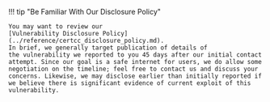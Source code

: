 !!! tip "Be Familiar With Our Disclosure Policy"

    You may want to review our 
    [Vulnerability Disclosure Policy](../reference/certcc_disclosure_policy.md).
    In brief, we generally target publication of details of
    the vulnerability we reported to you 45 days after our initial contact
    attempt. Since our goal is a safe internet for users, we do allow some
    negotiation on the timeline; feel free to contact us and discuss your
    concerns. Likewise, we may disclose earlier than initially reported if
    we believe there is significant evidence of current exploit of this
    vulnerability.
